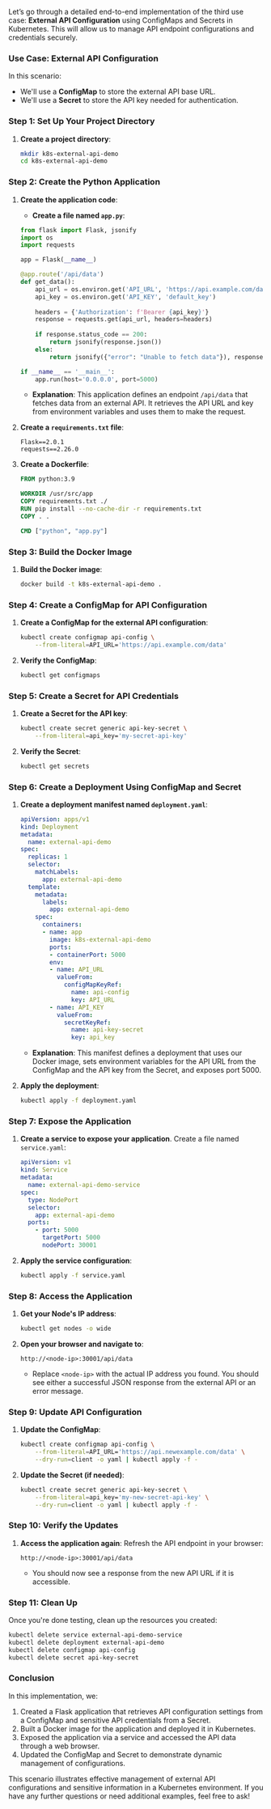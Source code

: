 Let’s go through a detailed end-to-end implementation of the third use case: **External API Configuration** using ConfigMaps and Secrets in Kubernetes. This will allow us to manage API endpoint configurations and credentials securely.

### Use Case: External API Configuration

In this scenario:
- We'll use a **ConfigMap** to store the external API base URL.
- We'll use a **Secret** to store the API key needed for authentication.

### Step 1: Set Up Your Project Directory

1. **Create a project directory**:
   ```bash
   mkdir k8s-external-api-demo
   cd k8s-external-api-demo
   ```

### Step 2: Create the Python Application

1. **Create the application code**:
   - **Create a file named `app.py`**:
   ```python
   from flask import Flask, jsonify
   import os
   import requests

   app = Flask(__name__)

   @app.route('/api/data')
   def get_data():
       api_url = os.environ.get('API_URL', 'https://api.example.com/data')
       api_key = os.environ.get('API_KEY', 'default_key')
       
       headers = {'Authorization': f'Bearer {api_key}'}
       response = requests.get(api_url, headers=headers)
       
       if response.status_code == 200:
           return jsonify(response.json())
       else:
           return jsonify({"error": "Unable to fetch data"}), response.status_code

   if __name__ == '__main__':
       app.run(host='0.0.0.0', port=5000)
   ```

   - **Explanation**: This application defines an endpoint `/api/data` that fetches data from an external API. It retrieves the API URL and key from environment variables and uses them to make the request.

2. **Create a `requirements.txt` file**:
   ```
   Flask==2.0.1
   requests==2.26.0
   ```

3. **Create a Dockerfile**:
   ```dockerfile
   FROM python:3.9

   WORKDIR /usr/src/app
   COPY requirements.txt ./
   RUN pip install --no-cache-dir -r requirements.txt
   COPY . .

   CMD ["python", "app.py"]
   ```

### Step 3: Build the Docker Image

1. **Build the Docker image**:
   ```bash
   docker build -t k8s-external-api-demo .
   ```

### Step 4: Create a ConfigMap for API Configuration

1. **Create a ConfigMap for the external API configuration**:
   ```bash
   kubectl create configmap api-config \
       --from-literal=API_URL='https://api.example.com/data'
   ```

2. **Verify the ConfigMap**:
   ```bash
   kubectl get configmaps
   ```

### Step 5: Create a Secret for API Credentials

1. **Create a Secret for the API key**:
   ```bash
   kubectl create secret generic api-key-secret \
       --from-literal=api_key='my-secret-api-key'
   ```

2. **Verify the Secret**:
   ```bash
   kubectl get secrets
   ```

### Step 6: Create a Deployment Using ConfigMap and Secret

1. **Create a deployment manifest named `deployment.yaml`**:
   ```yaml
   apiVersion: apps/v1
   kind: Deployment
   metadata:
     name: external-api-demo
   spec:
     replicas: 1
     selector:
       matchLabels:
         app: external-api-demo
     template:
       metadata:
         labels:
           app: external-api-demo
       spec:
         containers:
         - name: app
           image: k8s-external-api-demo
           ports:
           - containerPort: 5000
           env:
           - name: API_URL
             valueFrom:
               configMapKeyRef:
                 name: api-config
                 key: API_URL
           - name: API_KEY
             valueFrom:
               secretKeyRef:
                 name: api-key-secret
                 key: api_key
   ```

   - **Explanation**: This manifest defines a deployment that uses our Docker image, sets environment variables for the API URL from the ConfigMap and the API key from the Secret, and exposes port 5000.

2. **Apply the deployment**:
   ```bash
   kubectl apply -f deployment.yaml
   ```

### Step 7: Expose the Application

1. **Create a service to expose your application**. Create a file named `service.yaml`:
   ```yaml
   apiVersion: v1
   kind: Service
   metadata:
     name: external-api-demo-service
   spec:
     type: NodePort
     selector:
       app: external-api-demo
     ports:
       - port: 5000
         targetPort: 5000
         nodePort: 30001
   ```

2. **Apply the service configuration**:
   ```bash
   kubectl apply -f service.yaml
   ```

### Step 8: Access the Application

1. **Get your Node's IP address**:
   ```bash
   kubectl get nodes -o wide
   ```

2. **Open your browser and navigate to**:
   ```
   http://<node-ip>:30001/api/data
   ```
   - Replace `<node-ip>` with the actual IP address you found. You should see either a successful JSON response from the external API or an error message.

### Step 9: Update API Configuration

1. **Update the ConfigMap**:
   ```bash
   kubectl create configmap api-config \
       --from-literal=API_URL='https://api.newexample.com/data' \
       --dry-run=client -o yaml | kubectl apply -f -
   ```

2. **Update the Secret (if needed)**:
   ```bash
   kubectl create secret generic api-key-secret \
       --from-literal=api_key='my-new-secret-api-key' \
       --dry-run=client -o yaml | kubectl apply -f -
   ```

### Step 10: Verify the Updates

1. **Access the application again**:
   Refresh the API endpoint in your browser:
   ```
   http://<node-ip>:30001/api/data
   ```
   - You should now see a response from the new API URL if it is accessible.

### Step 11: Clean Up

Once you're done testing, clean up the resources you created:

```bash
kubectl delete service external-api-demo-service
kubectl delete deployment external-api-demo
kubectl delete configmap api-config
kubectl delete secret api-key-secret
```

### Conclusion

In this implementation, we:
1. Created a Flask application that retrieves API configuration settings from a ConfigMap and sensitive API credentials from a Secret.
2. Built a Docker image for the application and deployed it in Kubernetes.
3. Exposed the application via a service and accessed the API data through a web browser.
4. Updated the ConfigMap and Secret to demonstrate dynamic management of configurations.

This scenario illustrates effective management of external API configurations and sensitive information in a Kubernetes environment. If you have any further questions or need additional examples, feel free to ask!

